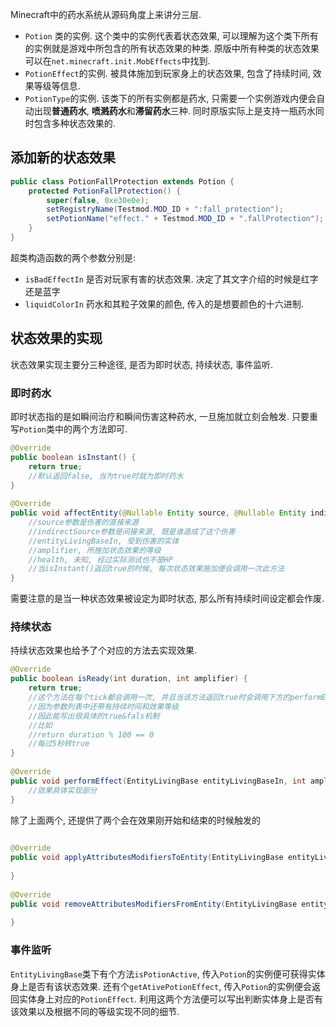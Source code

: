 Minecraft中的药水系统从源码角度上来讲分三层.
- `Potion` 类的实例. 这个类中的实例代表着状态效果, 可以理解为这个类下所有的实例就是游戏中所包含的所有状态效果的种类. 原版中所有种类的状态效果可以在`net.minecraft.init.MobEffects`中找到.
- `PotionEffect`的实例. 被具体施加到玩家身上的状态效果, 包含了持续时间, 效果等级等信息.
- `PotionType`的实例. 该类下的所有实例都是药水, 只需要一个实例游戏内便会自动出现**普通药水**, **喷溅药水**和**滞留药水**三种. 同时原版实际上是支持一瓶药水同时包含多种状态效果的.

## 添加新的状态效果
```java
public class PotionFallProtection extends Potion {  
    protected PotionFallProtection() {  
        super(false, 0xe30e0e);  
        setRegistryName(Testmod.MOD_ID + ":fall_protection");  
        setPotionName("effect." + Testmod.MOD_ID + ".fallProtection");  
    }
}
```
超类构造函数的两个参数分别是:
- `isBadEffectIn` 是否对玩家有害的状态效果. 决定了其文字介绍的时候是红字还是蓝字
- `liquidColorIn` 药水和其粒子效果的颜色, 传入的是想要颜色的十六进制.

## 状态效果的实现
状态效果实现主要分三种途径, 是否为即时状态, 持续状态, 事件监听.

### 即时药水
即时状态指的是如瞬间治疗和瞬间伤害这种药水, 一旦施加就立刻会触发. 只要重写`Potion`类中的两个方法即可.
```java
@Override  
public boolean isInstant() {  
    return true;
    //默认返回false, 当为true时就为即时药水
}  
  
@Override  
public void affectEntity(@Nullable Entity source, @Nullable Entity indirectSource, EntityLivingBase entityLivingBaseIn, int amplifier, double health) {  
	//source参数是伤害的直接来源
	//indirectSource参数是间接来源, 既是谁造成了这个伤害
	//entityLivingBaseIn, 受到伤害的实体
	//amplifier, 所施加状态效果的等级
	//health, 未知, 经过实际测试也不是HP
	//当isInstant()返回true的时候, 每次状态效果施加便会调用一次此方法
}
```
需要注意的是当一种状态效果被设定为即时状态, 那么所有持续时间设定都会作废. 

### 持续状态
持续状态效果也给予了个对应的方法去实现效果.
```java
@Override  
public boolean isReady(int duration, int amplifier) {  
    return true;
    //这个方法在每个tick都会调用一次, 并且当该方法返回true时会调用下方的performEffect
    //因为参数列表中还带有持续时间和效果等级
    //因此能写出很具体的true&fals机制
    //比如
    //return duration % 100 == 0
    //每过5秒转true
}  
  
@Override  
public void performEffect(EntityLivingBase entityLivingBaseIn, int amplifier) {  
    //效果具体实现部分
}
```
除了上面两个, 还提供了两个会在效果刚开始和结束的时候触发的
```java
  
@Override  
public void applyAttributesModifiersToEntity(EntityLivingBase entityLivingBaseIn, AbstractAttributeMap attributeMapIn, int amplifier) {  
  
}  
  
@Override  
public void removeAttributesModifiersFromEntity(EntityLivingBase entityLivingBaseIn, AbstractAttributeMap attributeMapIn, int amplifier) {  
  
}
```

### 事件监听
`EntityLivingBase`类下有个方法`isPotionActive`, 传入`Potion`的实例便可获得实体身上是否有该状态效果. 还有个`getAtivePotionEffect`, 传入`Potion`的实例便会返回实体身上对应的`PotionEffect`.
利用这两个方法便可以写出判断实体身上是否有该效果以及根据不同的等级实现不同的细节.